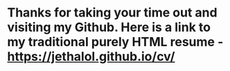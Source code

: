 # Thanks for taking your time out and visiting my Github. Here is a link to my traditional purely HTML resume - https://jethalol.github.io/cv/
